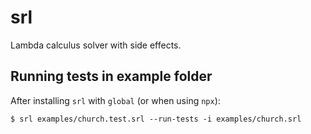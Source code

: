 # srl

Lambda calculus solver with side effects.

## Running tests in example folder

After installing `srl` with `global` (or when using `npx`):

    $ srl examples/church.test.srl --run-tests -i examples/church.srl
